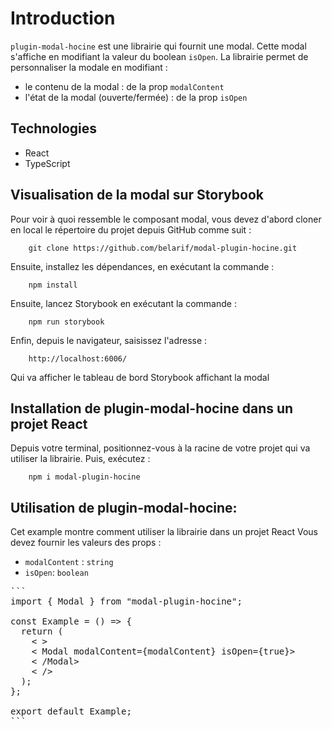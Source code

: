 # Introduction

`plugin-modal-hocine` est une librairie qui fournit une modal. Cette modal s'affiche en modifiant la valeur du boolean `isOpen`.
La librairie permet de personnaliser la modale en modifiant :

- le contenu de la modal : de la prop `modalContent`
- l'état de la modal (ouverte/fermée) : de la prop `isOpen`

## Technologies

- React
- TypeScript

## Visualisation de la modal sur Storybook

Pour voir à quoi ressemble le composant modal, vous devez d'abord cloner en local le répertoire du projet depuis GitHub comme suit :

        git clone https://github.com/belarif/modal-plugin-hocine.git

Ensuite, installez les dépendances, en exécutant la commande :

        npm install

Ensuite, lancez Storybook en exécutant la commande :

        npm run storybook

Enfin, depuis le navigateur, saisissez l'adresse :

        http://localhost:6006/

Qui va afficher le tableau de bord Storybook affichant la modal

## Installation de plugin-modal-hocine dans un projet React

Depuis votre terminal, positionnez-vous à la racine de votre projet qui va utiliser la librairie. Puis, exécutez :

        npm i modal-plugin-hocine

## Utilisation de plugin-modal-hocine:

Cet example montre comment utiliser la librairie dans un projet React
Vous devez fournir les valeurs des props :

- `modalContent` : `string`
- `isOpen`: `boolean`

<pre>
```
import { Modal } from "modal-plugin-hocine";

const Example = () => {
  return (
    < >
    < Modal modalContent={modalContent} isOpen={true}>
    < /Modal>     
    < />
  );
};

export default Example;
```
</pre>
